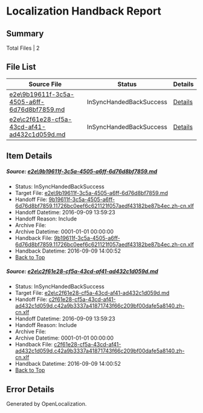 # <a name='report-top'></a> Localization Handback Report

## Summary
 Total Files | 2

## File List
 Source File | Status | Details 
 ----------- | ------ | ------- 
 [e2e\9b19611f-3c5a-4505-a6ff-6d76d8bf7859.md](https://github.com/OpenLocalizationTestOrg/ol-test0/blob/8234ff304217dd599b1815dec68e932a14157c2b/e2e/9b19611f-3c5a-4505-a6ff-6d76d8bf7859.md) | InSyncHandedBackSuccess | [Details](#e1c8bbf756bebd5665d562b816898ccec654f3ae1)
 [e2e\c2f61e28-cf5a-43cd-af41-ad432c1d059d.md](https://github.com/OpenLocalizationTestOrg/ol-test0/blob/8234ff304217dd599b1815dec68e932a14157c2b/e2e/c2f61e28-cf5a-43cd-af41-ad432c1d059d.md) | InSyncHandedBackSuccess | [Details](#a212c5fc7a29e16333deb4ff6457a5ea6d2fec433)

## Item Details
##### <a name='e1c8bbf756bebd5665d562b816898ccec654f3ae1'></a> Source: [e2e\9b19611f-3c5a-4505-a6ff-6d76d8bf7859.md](https://github.com/OpenLocalizationTestOrg/ol-test0/blob/8234ff304217dd599b1815dec68e932a14157c2b/e2e/9b19611f-3c5a-4505-a6ff-6d76d8bf7859.md)
* Status: InSyncHandedBackSuccess
* Target File: [e2e\9b19611f-3c5a-4505-a6ff-6d76d8bf7859.md](https://github.com/OpenLocalizationTestOrg/ol-test0-zhcn/blob/9e04663c6b565d4e1f8838c8bcc380914d1e4c64/e2e/9b19611f-3c5a-4505-a6ff-6d76d8bf7859.md)
* Handoff File: [9b19611f-3c5a-4505-a6ff-6d76d8bf7859.11726bc0eef6c621121f057aedf43182be87b4ec.zh-cn.xlf](https://github.com/OpenLocalizationTestOrg/ol-test0-handoff/blob/f8e2779167719263fccbc15faf56411341387e04/ol-handoff/OpenLocalizationTestOrg/ol-test0-zhcn/yuwzho/high/9b19611f-3c5a-4505-a6ff-6d76d8bf7859.11726bc0eef6c621121f057aedf43182be87b4ec.zh-cn.xlf)
* Handoff Datetime: 2016-09-09 13:59:23
* Handoff Reason: Include
* Archive File: 
* Archive Datetime: 0001-01-01 00:00:00
* Handback File: [9b19611f-3c5a-4505-a6ff-6d76d8bf7859.11726bc0eef6c621121f057aedf43182be87b4ec.zh-cn.xlf](https://github.com/OpenLocalizationTestOrg/ol-test0-handback/blob/14022949dff2e86d85e22ff9594ed545795ac3e0/ol-handback/OpenLocalizationTestOrg/ol-test0-zhcn/yuwzho/high/9b19611f-3c5a-4505-a6ff-6d76d8bf7859.11726bc0eef6c621121f057aedf43182be87b4ec.zh-cn.xlf)
* Handback Datetime: 2016-09-09 14:00:52
* [Back to Top](#report-top)

##### <a name='a212c5fc7a29e16333deb4ff6457a5ea6d2fec433'></a> Source: [e2e\c2f61e28-cf5a-43cd-af41-ad432c1d059d.md](https://github.com/OpenLocalizationTestOrg/ol-test0/blob/8234ff304217dd599b1815dec68e932a14157c2b/e2e/c2f61e28-cf5a-43cd-af41-ad432c1d059d.md)
* Status: InSyncHandedBackSuccess
* Target File: [e2e\c2f61e28-cf5a-43cd-af41-ad432c1d059d.md](https://github.com/OpenLocalizationTestOrg/ol-test0-zhcn/blob/9e04663c6b565d4e1f8838c8bcc380914d1e4c64/e2e/c2f61e28-cf5a-43cd-af41-ad432c1d059d.md)
* Handoff File: [c2f61e28-cf5a-43cd-af41-ad432c1d059d.c42a9b3337a41871743f66c209bf00dafe5a8140.zh-cn.xlf](https://github.com/OpenLocalizationTestOrg/ol-test0-handoff/blob/f8e2779167719263fccbc15faf56411341387e04/ol-handoff/OpenLocalizationTestOrg/ol-test0-zhcn/yuwzho/high/c2f61e28-cf5a-43cd-af41-ad432c1d059d.c42a9b3337a41871743f66c209bf00dafe5a8140.zh-cn.xlf)
* Handoff Datetime: 2016-09-09 13:59:23
* Handoff Reason: Include
* Archive File: 
* Archive Datetime: 0001-01-01 00:00:00
* Handback File: [c2f61e28-cf5a-43cd-af41-ad432c1d059d.c42a9b3337a41871743f66c209bf00dafe5a8140.zh-cn.xlf](https://github.com/OpenLocalizationTestOrg/ol-test0-handback/blob/14022949dff2e86d85e22ff9594ed545795ac3e0/ol-handback/OpenLocalizationTestOrg/ol-test0-zhcn/yuwzho/high/c2f61e28-cf5a-43cd-af41-ad432c1d059d.c42a9b3337a41871743f66c209bf00dafe5a8140.zh-cn.xlf)
* Handback Datetime: 2016-09-09 14:00:52
* [Back to Top](#report-top)


## Error Details

Generated by OpenLocalization.
